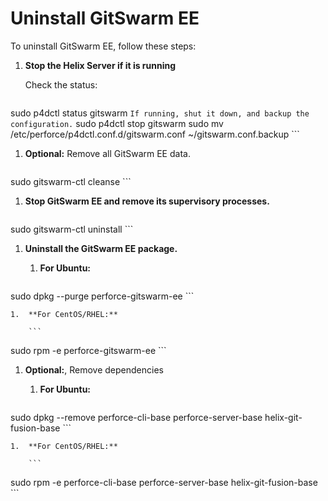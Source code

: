 # Uninstall GitSwarm EE

To uninstall GitSwarm EE, follow these steps:

1.  **Stop the Helix Server if it is running**

    Check the status:
    ```
sudo p4dctl status gitswarm
    ```
    If running, shut it down, and backup the configuration.
    ```
sudo p4dctl stop gitswarm
sudo mv /etc/perforce/p4dctl.conf.d/gitswarm.conf ~/gitswarm.conf.backup
    ```

1.  **Optional:** Remove all GitSwarm EE data.

    ```
sudo gitswarm-ctl cleanse
    ```

1.  **Stop GitSwarm EE and remove its supervisory processes.**

    ```
sudo gitswarm-ctl uninstall
    ```

1.  **Uninstall the GitSwarm EE package.**

    1.  **For Ubuntu:**

        ```
sudo dpkg --purge perforce-gitswarm-ee
        ```

    1.  **For CentOS/RHEL:**

        ```
sudo rpm -e perforce-gitswarm-ee
        ```

1.  **Optional:**, Remove dependencies

    1.  **For Ubuntu:**

        ```
sudo dpkg --remove perforce-cli-base perforce-server-base helix-git-fusion-base
        ```

    1.  **For CentOS/RHEL:**

        ```
sudo rpm -e perforce-cli-base perforce-server-base helix-git-fusion-base
        ```
